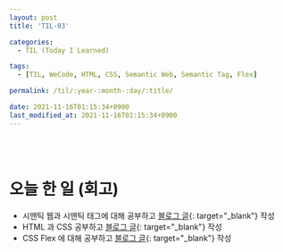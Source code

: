```yaml
---
layout: post
title: 'TIL-03'

categories:
  - TIL (Today I Learned)

tags:
  - [TIL, WeCode, HTML, CSS, Semantic Web, Semantic Tag, Flex]

permalink: /til/:year-:month-:day/:title/

date: 2021-11-16T01:15:34+0900
last_modified_at: 2021-11-16T01:15:34+0900
---
```


<br>
<br>

# 오늘 한 일 (회고)

- 시맨틱 웹과 시맨틱 태그에 대해 공부하고 [블로그 글](../../html-css/html-css-3){: target="\_blank"} 작성
- HTML 과 CSS 공부하고 [블로그 글](../../html-css/html-css-4){: target="\_blank"} 작성
- CSS Flex 에 대해 공부하고 [블로그 글](../../html-css/html-css-5){: target="\_blank"} 작성

